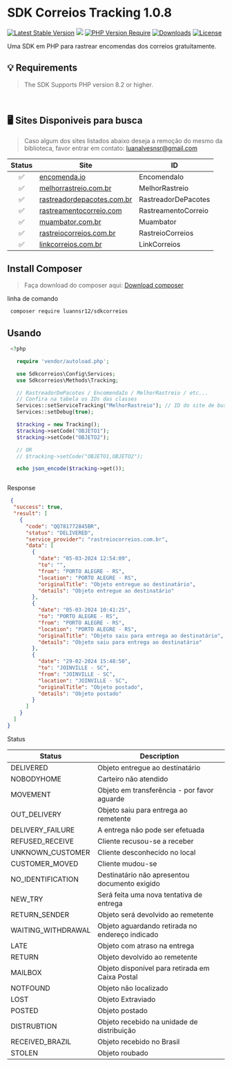 # SDK Correios Tracking 1.0.8

[![Latest Stable Version](http://poser.pugx.org/luannsr12/sdkcorreios/v/stable)](https://packagist.org/packages/luannsr12/sdkcorreios)
[![](https://badges.pufler.dev/visits/luannsr12/sdkcorreios)](https://github.com/luannsr12/sdkcorreios)
[![PHP Version Require](http://poser.pugx.org/luannsr12/sdkcorreios/require/php)](https://packagist.org/packages/luannsr12/sdkcorreios)
[![Downloads](http://poser.pugx.org/luannsr12/sdkcorreios/downloads)](https://packagist.org/packages/luannsr12/sdkcorreios)
 [![License](https://poser.pugx.org/luannsr12/sdkcorreios/license)](https://packagist.org/packages/luannsr12/sdkcorreios)

Uma SDK em PHP para rastrear encomendas dos correios gratuitamente.

## 💡 Requirements
> The SDK Supports PHP version 8.2 or higher.

<br/>

## 🖥️ Sites Disponiveis para busca
> Caso algum dos sites listados abaixo deseja a remoção do mesmo da biblioteca, favor entrar em contato: luanalvesnsr@gmail.com

| Status  | Site                                                                   | ID                   |
| :---:   | ---------------------------------------------------------------------- | ---------------------|
|   ✅   | [encomenda.io](https://encomenda.io/OBJETO)                             | EncomendaIo         |
|   ✅   | [melhorrastreio.com.br](https://melhorrastreio.com.br/)                 | MelhorRastreio      |
|   ✅   | [rastreadordepacotes.com.br](https://www.rastreadordepacotes.com.br/)   | RastreadorDePacotes |
|   ✅   | [rastreamentocorreio.com](https://rastreamentocorreio.com/)             | RastreamentoCorreio |
|   ✅   | [muambator.com.br](https://www.muambator.com.br/)                       | Muambator           |
|   ✅   | [rastreiocorreios.com.br](https://rastreiocorreios.com.br/)             | RastreioCorreios    |
|   ✅   | [linkcorreios.com.br](https://www.linkcorreios.com.br/)                 | LinkCorreios        |

## Install Composer
> Faça download do composer aqui: [Download composer](https://getcomposer.org/download/)

linha de comando
```bash
 composer require luannsr12/sdkcorreios
```

## Usando

```php
 <?php 

   require 'vendor/autoload.php';

   use Sdkcorreios\Config\Services;
   use Sdkcorreios\Methods\Tracking;

   // RastreadorDePacotes / EncomendaIo / MelhorRastreio / etc... 
   // Confira na tabela os IDs das classes
   Services::setServiceTracking("MelhorRastreio"); // ID do site de busca
   Services::setDebug(true);

   $tracking = new Tracking();
   $tracking->setCode("OBJETO1");
   $tracking->setCode("OBJETO2");

   // OR
   // $tracking->setCode("OBJETO1,OBJETO2");

   echo json_encode($tracking->get());



```

Response

```json
 {
  "success": true,
  "result": [
    {
      "code": "QQ781772845BR",
      "status": "DELIVERED",
      "service_provider": "rastreiocorreios.com.br",
      "data": [
        {
          "date": "05-03-2024 12:54:09",
          "to": "",
          "from": "PORTO ALEGRE - RS",
          "location": "PORTO ALEGRE - RS",
          "originalTitle": "Objeto entregue ao destinatário",
          "details": "Objeto entregue ao destinatário"
        },
        {
          "date": "05-03-2024 10:41:25",
          "to": "PORTO ALEGRE - RS",
          "from": "PORTO ALEGRE - RS",
          "location": "PORTO ALEGRE - RS",
          "originalTitle": "Objeto saiu para entrega ao destinatário",
          "details": "Objeto saiu para entrega ao destinatário"
        },
        {
          "date": "29-02-2024 15:48:50",
          "to": "JOINVILLE - SC",
          "from": "JOINVILLE - SC",
          "location": "JOINVILLE - SC",
          "originalTitle": "Objeto postado",
          "details": "Objeto postado"
        }
      ]
    }
  ]
}

```

Status

| Status             | Description |
| -----              | ---------------------------------------------------------  |
| DELIVERED          | Objeto entregue ao destinatário                            |
| NOBODYHOME         | Carteiro não atendido                                      |
| MOVEMENT           | Objeto em transferência - por favor aguarde                |
| OUT_DELIVERY       | Objeto saiu para entrega ao remetente                      |
| DELIVERY_FAILURE   | A entrega não pode ser efetuada                            |
| REFUSED_RECEIVE    | Cliente recusou-se a receber                               |
| UNKNOWN_CUSTOMER   | Cliente desconhecido no local                              |
| CUSTOMER_MOVED     | Cliente mudou-se                                           |
| NO_IDENTIFICATION  | Destinatário não apresentou documento exigido              |
| NEW_TRY            | Será feita uma nova tentativa de entrega                   |
| RETURN_SENDER      | Objeto será devolvido ao remetente                         |
| WAITING_WITHDRAWAL | Objeto aguardando retirada no endereço indicado            |
| LATE               | Objeto com atraso na entrega                               |
| RETURN             | Objeto devolvido ao remetente                              |
| MAILBOX            | Objeto disponível para retirada em Caixa Postal            |
| NOTFOUND           | Objeto não localizado                                      |
| LOST               | Objeto Extraviado                                          |
| POSTED             | Objeto postado                                             |
| DISTRUBTION        | Objeto recebido na unidade de distribuição                 |
| RECEIVED_BRAZIL    | Objeto recebido no Brasil                                  |
| STOLEN             | Objeto roubado                                             |

